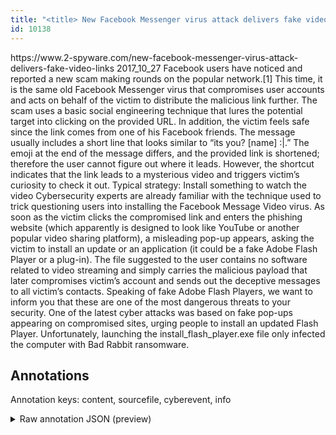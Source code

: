```yaml
---
title: "<title> New Facebook Messenger virus attack delivers fake video links   </title>"
id: 10138
---
```


<title> New Facebook Messenger virus attack delivers fake video links   </title>
<source> https://www.2-spyware.com/new-facebook-messenger-virus-attack-delivers-fake-video-links </source>
<date> 2017_10_27 </date>
<text>
Facebook users have noticed and reported a new scam making rounds on the popular network.[1] This time, it is the same old Facebook Messenger virus that compromises user accounts and acts on behalf of the victim to distribute the malicious link further.
The scam uses a basic social engineering technique that lures the potential target into clicking on the provided URL. In addition, the victim feels safe since the link comes from one of his Facebook friends. The message usually includes a short line that looks similar to “its you? [name] :|.”
The emoji at the end of the message differs, and the provided link is shortened; therefore the user cannot figure out where it leads. However, the shortcut indicates that the link leads to a mysterious video and triggers victim’s curiosity to check it out.
Typical strategy: Install something to watch the video
Cybersecurity experts are already familiar with the technique used to trick questioning users into installing the Facebook Message Video virus. As soon as the victim clicks the compromised link and enters the phishing website (which apparently is designed to look like YouTube or another popular video sharing platform), a misleading pop-up appears, asking the victim to install an update or an application (it could be a fake Adobe Flash Player or a plug-in).
The file suggested to the user contains no software related to video streaming and simply carries the malicious payload that later compromises victim’s account and sends out the deceptive messages to all victim’s contacts.
Speaking of fake Adobe Flash Players, we want to inform you that these are one of the most dangerous threats to your security. One of the latest cyber attacks was based on fake pop-ups appearing on compromised sites, urging people to install an updated Flash Player. Unfortunately, launching the install_flash_player.exe file only infected the computer with Bad Rabbit ransomware.
</text>



## Annotations

Annotation keys: content, sourcefile, cyberevent, info

<details>
<summary>Raw annotation JSON (preview)</summary>

```json
{
  "content": "Facebook users have noticed and reported a new scam making rounds on the popular network.[1] This time, it is the same old Facebook Messenger virus that compromises user accounts and acts on behalf of the victim to distribute the malicious link further. The scam uses a basic social engineering technique that lures the potential target into clicking on the provided URL. In addition, the victim feels safe since the link comes from one of his Facebook friends. The message usually includes a short line that looks similar to \u201cits you? [name] :|.\u201d The emoji at the end of the message differs, and the provided link is shortened; therefore the user cannot figure out where it leads. However, the shortcut indicates that the link leads to a mysterious video and triggers victim\u2019s curiosity to check it out. Typical strategy: Install something to watch the video Cybersecurity experts are already familiar with the technique used to trick questioning users into installing the Facebook Message Video virus. As soon as the victim clicks the compromised link and enters the phishing website (which apparently is designed to look like YouTube or another popular video sharing platform), a misleading pop-up appears, asking the victim to install an update or an application (it could be a fake Adobe Flash Player or a plug-in). The file suggested to the user contains no software related to video streaming and simply carries the malicious payload that later compromises victim\u2019s account and sends out the deceptive messages to all victim\u2019s contacts. Speaking of fake Adobe Flash Players, we want to inform you that these are one of the most dangerous threats to your security. One of the latest cyber attacks was based on fake pop-ups appearing on compromised sites, urging people to install an updated Flash Player. Unfortunately, launching the install_flash_player.exe file only infected the computer with Bad Rabbit ransomware.",
  "sourcefile": "10138.txt",
  "cyberevent": {
    "hopper": [
      {
        "index": 0,
        "relation": "Same",
        "events": [
          {
            "index": "E4",
            "type": "Attack",
            "realis": "Generic",
            "nugget": {
              "startOffset": 1107,
              "index": "T14",
              "endOffset": 1128,
              "text": "designed to look like"
            },
            "argument": [
              {
                "index": "T11",
                "text": "victim",
                "endOffset": 1025,
                "role": {
                  "type": "Victim"
                },
                "startOffset": 1019,
                "type": "Person"
              },
              {
                "index": "T12",
                "text": "clicks the compromised link",
                "endOffset": 1053,
                "role": {
                  "CAPEC-Meta": "Malicious Logic Insertion",
                  "type": "Attack-Pattern",
                  "confidence": 0.8718267381191254
                },
                "startOffset": 1026,
                "type": "Capabilities"
              },
              {
                "index": "T13",
                "text": "enters the phishing website",
                "endOffset": 1085,
                "role": {
                  "CAPEC-Meta": "Malicious Logic Insertion",
                  "type": "Attack-Pattern",
                  "confidence": 0.889167070388794
                },
                "startOffset": 1058,
                "type": "Capabilities"
              },
              {
                "index": "T15",
                "external_reference": {
                  "wikidataid": "Q866"
                },
                "endOffset": 1136,
                "role": {
                  "type": "Trusted-Entity"
                },
                "text": "YouTube",
                "startOffset": 1129,
                "type": "Website"
              },
              {
                "index": "T
```
</details>
